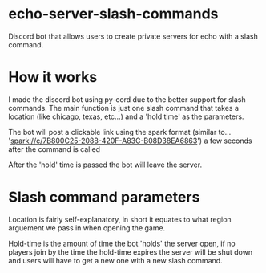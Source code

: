 # echo-server-slash-commands
Discord bot that allows users to create private servers for echo with a slash command.

# How it works
I made the discord bot using py-cord due to the better support for slash commands. The main function is just one slash command that takes a location (like chicago, texas, etc...)
and a 'hold time' as the parameters. 

The bot will post a clickable link using the spark format (similar to... '<spark://c/7B800C25-2088-420F-A83C-B08D38EA6863>') a few seconds after the command is called

After the 'hold' time is passed the bot will leave the server.

# Slash command parameters
Location is fairly self-explanatory, in short it equates to what region arguement we pass in when opening the game.

Hold-time is the amount of time the bot 'holds' the server open, if no players join by the time the hold-time expires the server will be shut down and users will have to get a new one with a new slash command.

